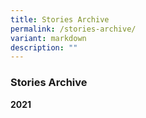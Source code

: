 ```yaml
---
title: Stories Archive
permalink: /stories-archive/
variant: markdown
description: ""
---
```

<h3>Stories Archive</h3>
<p><strong>2021</strong>
</p>
